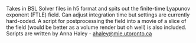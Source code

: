 Takes in BSL Solver files in h5 format and spits out the finite-time Lyapunov exponent (FTLE) field. Can adjust integration time but settings are currently hard-coded. A script for postprocessing the field into a movie of a slice of the field (would be better as a volume render but oh well) is also included. Scripts are written by Anna Haley - ahaley@mie.utoronto.ca
